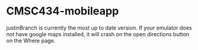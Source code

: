 # CMSC434-mobileapp
justinBranch is currently the most up to date version.
If your emulator does not have google maps installed, it will crash on the open directions button on the Where page.
